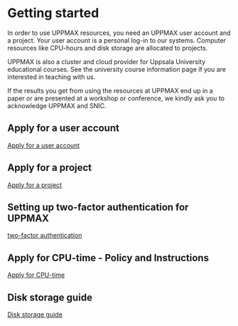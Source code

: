 # Getting started
In order to use UPPMAX resources, you need an UPPMAX user account and a project. Your user account is a personal log-in to our systems. Computer resources like CPU-hours and disk storage are allocated to projects.

UPPMAX is also a cluster and cloud provider for Uppsala University educational courses. See the university course information page if you are interested in teaching with us.

If the results you get from using the resources at UPPMAX end up in a paper or are presented at a workshop or conference, we kindly ask you to acknowledge UPPMAX and SNIC. 

## Apply for a user account
[Apply for a user account](https://www.uppmax.uu.se/support/getting-started/applying-for-a-user-account/)

## Apply for a project
[Apply for a project](https://www.uppmax.uu.se/support/getting-started/applying-for-projects/)

## Setting up two-factor authentication for UPPMAX
[two-factor authentication](https://www.uppmax.uu.se/support/user-guides/setting-up-two-factor-authentication/)

## Apply for CPU-time - Policy and Instructions
[Apply for CPU-time](https://www.uppmax.uu.se/support/user-guides/compute-time-policy/)

## Disk storage guide
[Disk storage guide](https://www.uppmax.uu.se/support/user-guides/disk-storage-guide/)

